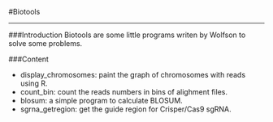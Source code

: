 #Biotools
***

###Introduction
Biotools are some little programs writen by Wolfson to solve some problems.


###Content
* display_chromosomes: paint the graph of chromosomes with reads using R.
* count_bin: count the reads numbers in bins of alighment files.
* blosum: a simple program to calculate BLOSUM.
* sgrna_getregion: get the guide region for Crisper/Cas9 sgRNA.

